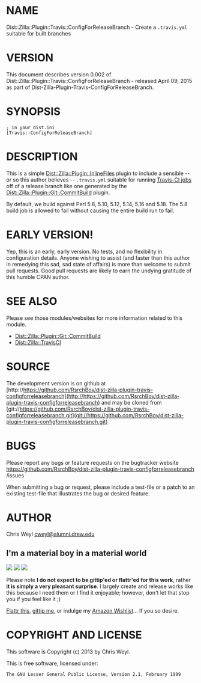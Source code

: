 # NAME

Dist::Zilla::Plugin::Travis::ConfigForReleaseBranch - Create a `.travis.yml` suitable for built branches

# VERSION

This document describes version 0.002 of Dist::Zilla::Plugin::Travis::ConfigForReleaseBranch - released April 09, 2015 as part of Dist-Zilla-Plugin-Travis-ConfigForReleaseBranch.

# SYNOPSIS

    ; in your dist.ini
    [Travis::ConfigForReleaseBranch]

# DESCRIPTION

This is a simple [Dist::Zilla::Plugin::InlineFiles](https://metacpan.org/pod/Dist::Zilla::Plugin::InlineFiles) plugin to include a
sensible -- or so this author believes -- `.travis.yml` suitable for running
[Travis-CI jobs](http://travis-ci.org) off of a release branch like one
generated by the [Dist::Zilla::Plugin::Git::CommitBuild](https://metacpan.org/pod/Dist::Zilla::Plugin::Git::CommitBuild)
plugin.

By default, we build against Perl 5.8, 5.10, 5.12, 5.14, 5.16 and 5.18.
The 5.8 build job is allowed to fail without causing the entire build run
to fail.

# EARLY VERSION!

Yep, this is an early, early version.  No tests, and no flexibility in
configuration details.  Anyone wishing to assist (and faster than this author
in remedying this sad, sad state of affairs) is more than welcome to submit
pull requests.  Good pull requests are likely to earn the undying gratitude of
this humble CPAN author.

# SEE ALSO

Please see those modules/websites for more information related to this module.

- [Dist::Zilla::Plugin::Git::CommitBuild](https://metacpan.org/pod/Dist::Zilla::Plugin::Git::CommitBuild)
- [Dist::Zilla::TravisCI](https://metacpan.org/pod/Dist::Zilla::TravisCI)

# SOURCE

The development version is on github at [http://https://github.com/RsrchBoy/dist-zilla-plugin-travis-configforreleasebranch](http://https://github.com/RsrchBoy/dist-zilla-plugin-travis-configforreleasebranch)
and may be cloned from [git://https://github.com/RsrchBoy/dist-zilla-plugin-travis-configforreleasebranch.git](git://https://github.com/RsrchBoy/dist-zilla-plugin-travis-configforreleasebranch.git)

# BUGS

Please report any bugs or feature requests on the bugtracker website
https://github.com/RsrchBoy/dist-zilla-plugin-travis-configforreleasebranch
/issues

When submitting a bug or request, please include a test-file or a
patch to an existing test-file that illustrates the bug or desired
feature.

# AUTHOR

Chris Weyl <cweyl@alumni.drew.edu>

## I'm a material boy in a material world

<div>
    <a href="https://www.gittip.com/RsrchBoy/"><img src="https://raw.githubusercontent.com/gittip/www.gittip.com/master/www/assets/%25version/logo.png" /></a>
    <a href="http://bit.ly/rsrchboys-wishlist"><img src="http://wps.io/wp-content/uploads/2014/05/amazon_wishlist.resized.png" /></a>
    <a href="https://flattr.com/submit/auto?user_id=RsrchBoy&url=https%3A%2F%2Fgithub.com%2FRsrchBoy%2Fdist-zilla-plugin-travis-configforreleasebranch&title=RsrchBoy's%20CPAN%20Dist-Zilla-Plugin-Travis-ConfigForReleaseBranch&tags=%22RsrchBoy's%20Dist-Zilla-Plugin-Travis-ConfigForReleaseBranch%20in%20the%20CPAN%22"><img src="http://api.flattr.com/button/flattr-badge-large.png" /></a>
</div>

Please note **I do not expect to be gittip'ed or flattr'ed for this work**,
rather **it is simply a very pleasant surprise**. I largely create and release
works like this because I need them or I find it enjoyable; however, don't let
that stop you if you feel like it ;)

[Flattr this](https://flattr.com/submit/auto?user_id=RsrchBoy&url=https%3A%2F%2Fgithub.com%2FRsrchBoy%2Fdist-zilla-plugin-travis-configforreleasebranch&title=RsrchBoy&#x27;s%20CPAN%20Dist-Zilla-Plugin-Travis-ConfigForReleaseBranch&tags=%22RsrchBoy&#x27;s%20Dist-Zilla-Plugin-Travis-ConfigForReleaseBranch%20in%20the%20CPAN%22),
[gittip me](https://www.gittip.com/RsrchBoy/), or indulge my
[Amazon Wishlist](http://bit.ly/rsrchboys-wishlist)...  If you so desire.

# COPYRIGHT AND LICENSE

This software is Copyright (c) 2013 by Chris Weyl.

This is free software, licensed under:

    The GNU Lesser General Public License, Version 2.1, February 1999
